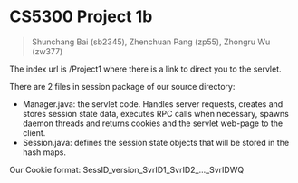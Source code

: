 # CS5300 Project 1b
> Shunchang Bai (sb2345), Zhenchuan Pang (zp55), Zhongru Wu (zw377)

The index url is /Project1 where there is a link to direct you to the servlet.

There are 2 files in session package of our source directory:
- Manager.java: the servlet code. Handles server requests, creates and stores session state data, 
executes RPC calls when necessary, spawns daemon threads and returns cookies and the servlet web-page 
to the client.
- Session.java: defines the session state objects that will be stored in the hash maps.

Our Cookie format: SessID_version_SvrID1_SvrID2_..._SvrIDWQ
